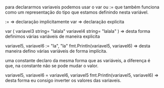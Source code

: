 para declararmos variaveis podemos usar o var ou := que também funciona como um representação do tipo que estamos definindo nesta variável.

:= => declaração implicitamente
var => declaração explicita

var (
variavel3 string= "lalala"
variavel4 string= "lalala"
) => desta forma definimos várias variáveis de maneira explicita

variavel5, variavel6 := "la", "la"
fmt.Println(variavel5, variavel6) => desta maneira defino várias variáveis de forma implícita.

uma constante declaro da mesma forma que as variáveis, a diferença é que, na constante não se pode mudar o valor.

variavel5, variavel6 = variavel6, variavel5
fmt.Println(variavel5, variavel6) => desta forma eu consigo inverter os valores das variaveis.
